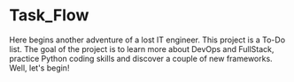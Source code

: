 # Task_Flow
Here begins another adventure of a lost IT engineer. This project is a To-Do list. The goal of the project is to learn more about DevOps and FullStack, practice Python coding skills and discover a couple of new frameworks. Well, let's begin!
